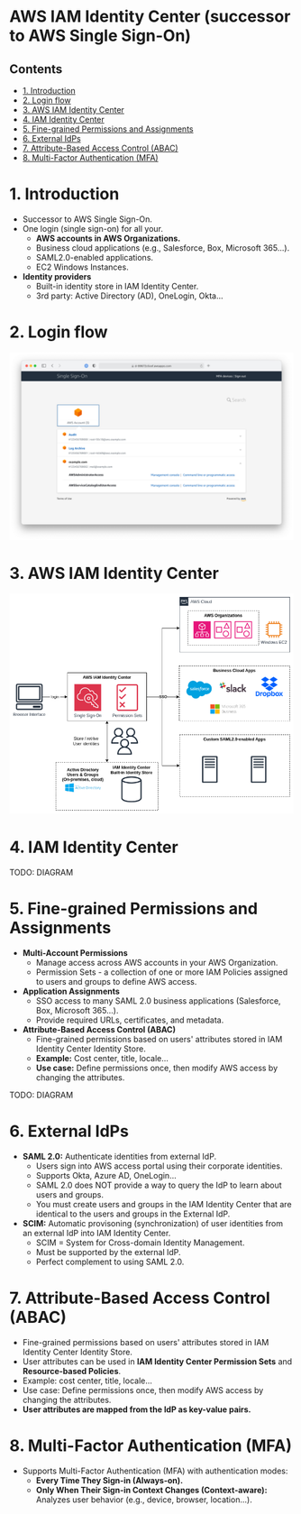 # AWS IAM Identity Center (successor to AWS Single Sign-On) <!-- omit in toc -->

## Contents <!-- omit in toc -->

- [1. Introduction](#1-introduction)
- [2. Login flow](#2-login-flow)
- [3. AWS IAM Identity Center](#3-aws-iam-identity-center)
- [4. IAM Identity Center](#4-iam-identity-center)
- [5. Fine-grained Permissions and Assignments](#5-fine-grained-permissions-and-assignments)
- [6. External IdPs](#6-external-idps)
- [7. Attribute-Based Access Control (ABAC)](#7-attribute-based-access-control-abac)
- [8. Multi-Factor Authentication (MFA)](#8-multi-factor-authentication-mfa)

# 1. Introduction

- Successor to AWS Single Sign-On.
- One login (single sign-on) for all your.
  - **AWS accounts in AWS Organizations.**
  - Business cloud applications (e.g., Salesforce, Box, Microsoft 365...).
  - SAML2.0-enabled applications.
  - EC2 Windows Instances.
- **Identity providers**
  - Built-in identity store in IAM Identity Center.
  - 3rd party: Active Directory (AD), OneLogin, Okta...

# 2. Login flow

![Single Sign-ON](/Images/Security,%20Identity,%20&%20Compliance/AWSIAMIdentitySSO.png)

# 3. AWS IAM Identity Center

![alt](/Images/Security,%20Identity,%20&%20Compliance/AWSIAMIdentityCenterDiagram.png)

# 4. IAM Identity Center

TODO: DIAGRAM

# 5. Fine-grained Permissions and Assignments

- **Multi-Account Permissions**
  - Manage access across AWS accounts in your AWS Organization.
  - Permission Sets - a collection of one or more IAM Policies assigned to users and groups to define AWS access.
- **Application Assignments**
  - SSO access to many SAML 2.0 business applications (Salesforce, Box, Microsoft 365...).
  - Provide required URLs, certificates, and metadata.
- **Attribute-Based Access Control (ABAC)**
  - Fine-grained permissions based on users' attributes stored in IAM Identity Center Identity Store.
  - **Example:** Cost center, title, locale...
  - **Use case:** Define permissions once, then modify AWS access by changing the attributes.

TODO: DIAGRAM

# 6. External IdPs

- **SAML 2.0:** Authenticate identities from external IdP.
  - Users sign into AWS access portal using their corporate identities.
  - Supports Okta, Azure AD, OneLogin...
  - SAML 2.0 does NOT provide a way to query the IdP to learn about users and groups.
  - You must create users and groups in the IAM Identity Center that are identical to the users and groups in the External IdP.
- **SCIM:** Automatic provisoning (synchronization) of user identities from an external IdP into IAM Identity Center.
  - SCIM = System for Cross-domain Identity Management.
  - Must be supported by the external IdP.
  - Perfect complement to using SAML 2.0.

# 7. Attribute-Based Access Control (ABAC)

- Fine-grained permissions based on users' attributes stored in IAM Identity Center Identity Store.
- User attributes can be used in **IAM Identity Center Permission Sets** and **Resource-based Policies**.
- Example: cost center, title, locale...
- Use case: Define permissions once, then modify AWS access by changing the attributes.
- **User attributes are mapped from the IdP as key-value pairs.**

# 8. Multi-Factor Authentication (MFA)

- Supports Multi-Factor Authentication (MFA) with authentication modes:
  - **Every Time They Sign-in (Always-on).**
  - **Only When Their Sign-in Context Changes (Context-aware):** Analyzes user behavior (e.g., device, browser, location...).
